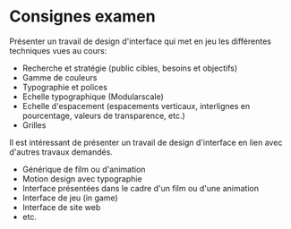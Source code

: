 # Consignes examen

Présenter un travail de design d'interface qui met en jeu les différentes techniques vues au cours:

- Recherche et stratégie (public cibles, besoins et objectifs)
- Gamme de couleurs
- Typographie et polices
- Echelle typographique (Modularscale)
- Echelle d'espacement (espacements verticaux, interlignes en pourcentage, valeurs de transparence, etc.)
- Grilles

Il est intéressant de présenter un travail de design d'interface en lien avec d'autres travaux demandés.

- Générique de film ou d'animation
- Motion design avec typographie
- Interface présentées dans le cadre d'un film ou d'une animation
- Interface de jeu (in game)
- Interface de site web
- etc.